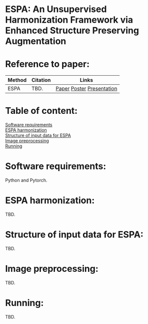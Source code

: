 
# ESPA: An Unsupervised Harmonization Framework via Enhanced Structure Preserving Augmentation
# Reference to paper: 
Method | Citation | Links 
--- | --- | --- 
ESPA | TBD. | [Paper](TBD) [Poster](TBD) [Presentation](TBD)
# Table of content:
[Software requirements](#Software-requirements)\
[ESPA harmonization](#ESPA-Harmonization)\
[Structure of input data for ESPA](#Structure-of-input-data-for-ESPA)\
[Image preprocessing](#Image-Preprocessing)\
[Running](#Running)

# Software requirements:
Python and Pytorch. 

# ESPA harmonization: 
TBD.

# Structure of input data for ESPA:
TBD.

# Image preprocessing:
TBD.

# Running:
TBD.
